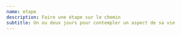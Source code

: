 ```yaml
---
name: etape
description: Faire une étape sur le chemin
subtitle: Un ou deux jours pour contempler un aspect de sa vie
---
```

